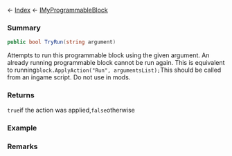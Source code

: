 ← [Index](Api-Index) ← [IMyProgrammableBlock](Sandbox.ModAPI.Ingame.IMyProgrammableBlock)

### Summary

```csharp
public bool TryRun(string argument)
```

Attempts to run this programmable block using the given argument. An already running programmable block cannot be run again. This is equivalent to running`block.ApplyAction("Run", argumentsList);`This should be called from an ingame script. Do not use in mods.

### Returns

`true`if the action was applied,`false`otherwise

### Example

### Remarks

